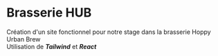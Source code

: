 # Brasserie HUB
Création d'un site fonctionnel pour notre stage dans la brasserie Hoppy Urban Brew 
<br>
Utilisation de ***Tailwind*** et ***React***
